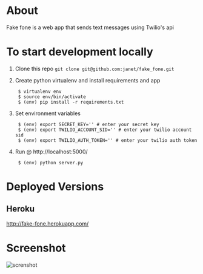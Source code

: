 # About

Fake fone is a web app that sends text messages using Twilio's api

# To start development locally

1. Clone this repo `git clone git@github.com:janet/fake_fone.git`

1. Create python virtualenv and install requirements and app


        $ virtualenv env
        $ source env/bin/activate
        $ (env) pip install -r requirements.txt

1. Set environment variables


        $ (env) export SECRET_KEY='' # enter your secret key
        $ (env) export TWILIO_ACCOUNT_SID='' # enter your twilio account sid
        $ (env) export TWILIO_AUTH_TOKEN='' # enter your twilio auth token

1. Run @ http://localhost:5000/


        $ (env) python server.py


# Deployed Versions

## Heroku

http://fake-fone.herokuapp.com/

# Screenshot

![screnshot](https://github.com/janet/fake_fone/static/img/screenshot.png "Fake phone... who dis")

